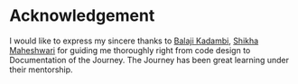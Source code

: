 # Acknowledgement

I would like to express my sincere thanks to [Balaji Kadambi](https://www.linkedin.com/in/balaji-kadambi-1519223/), [Shikha Maheshwari](https://www.linkedin.com/in/shikha-maheshwari-b2352921) for guiding me thoroughly right from code design to  Documentation of the Journey.
The Journey has been great learning under their mentorship.
